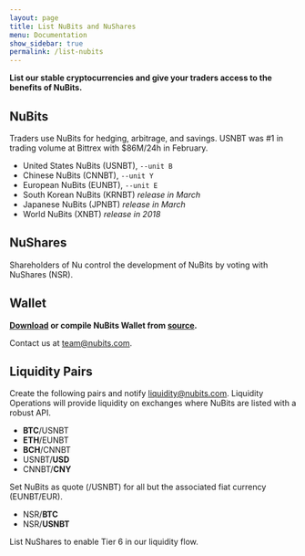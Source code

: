 ```yaml
---
layout: page
title: List NuBits and NuShares
menu: Documentation
show_sidebar: true
permalink: /list-nubits
---
```

**List our stable cryptocurrencies and give your traders access to the benefits of NuBits.**

## NuBits

Traders use NuBits for hedging, arbitrage, and savings. USNBT was #1 in trading volume at Bittrex with $86M/24h in February.

- United States NuBits (USNBT), `--unit B`
- Chinese NuBits (CNNBT), `--unit Y`
- European NuBits (EUNBT), `--unit E`
- South Korean NuBits (KRNBT) *release in March*
- Japanese NuBits (JPNBT) *release in March*
- World NuBits (XNBT) *release in 2018*

## NuShares 

Shareholders of Nu control the development of NuBits by voting with NuShares (NSR).

## Wallet

**[Download](/wallet) or compile NuBits Wallet from [source](/source).**

Contact us at [team@nubits.com](mailto:team@nubits.com).

## Liquidity Pairs

Create the following pairs and notify [liquidity@nubits.com](mailto:liquidity@nubits.com). Liquidity Operations will provide liquidity on exchanges where NuBits are listed with a robust API.

- **BTC**/USNBT
- **ETH**/EUNBT
- **BCH**/CNNBT
- USNBT/**USD**
- CNNBT/**CNY**

Set NuBits as quote (/USNBT) for all but the associated fiat currency (EUNBT/EUR).

- NSR/**BTC**
- NSR/**USNBT**

List NuShares to enable Tier 6 in our liquidity flow.

